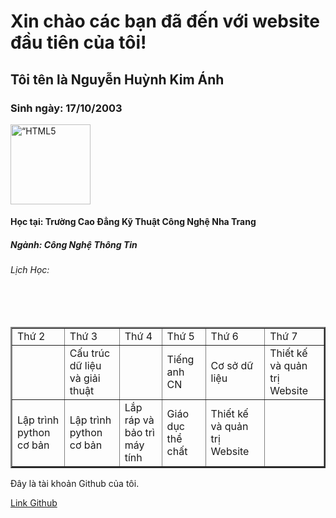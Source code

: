 
  </style>

  <div class="a">
               <h1>Xin chào các bạn đã đến với website đầu tiên của tôi! </h1>
               <h2>Tôi tên là Nguyễn Huỳnh Kim Ánh </h2>
               <h3> Sinh ngày: 17/10/2003</h3>
  <img src=https://avatars.githubusercontent.com/u/93367334?v=4=w1068-h667-no?authuser=0” alt=“HTML5 Icon” style=“width:128px;height:128px;”>
              <h4>Học tại: Trường Cao Đẳng Kỹ Thuật Công Nghệ Nha Trang </h4>
              <h5>Ngành: Công Nghệ Thông Tin </h5>
              <h6>
              Lịch Học:
              </h6>
              <table border="2" cellspacing="1" cellpadding="5">
    <tr>
        <td>Thứ 2</td>
        <td>Thứ 3</td>
        <td>Thứ 4</td>
        <td>Thứ 5</td>
        <td>Thứ 6</td>
        <td>Thứ 7</td>
    </tr>
    <tr>
        <td></td>
        <td>Cấu trúc dữ liệu và giải thuật</td>
        <td></td>
        <td>Tiếng anh CN</td>
        <td>Cơ sở dữ liệu</td>
        <td>Thiết kế và quản trị Website</td>
    </tr>
    <tr>
    	<td>Lập trình python cơ bản</td>
        <td>Lập trình python cơ bản</td>
        <td>Lắp ráp và bảo trì máy tính</td>
        <td>Giáo dục thể chất</td>
        <td>Thiết kế và quản trị Website</td>
        <td></td>
    </tr>
</table>
  </div>
     
  <div class="a">
      <p> Đây là tài khoản Github của tôi.</p>
      <a href= " https://https://github.com/NguyenHuynhKimAnh " > Link Github </a>
  </div>
  
</body>
</html>
